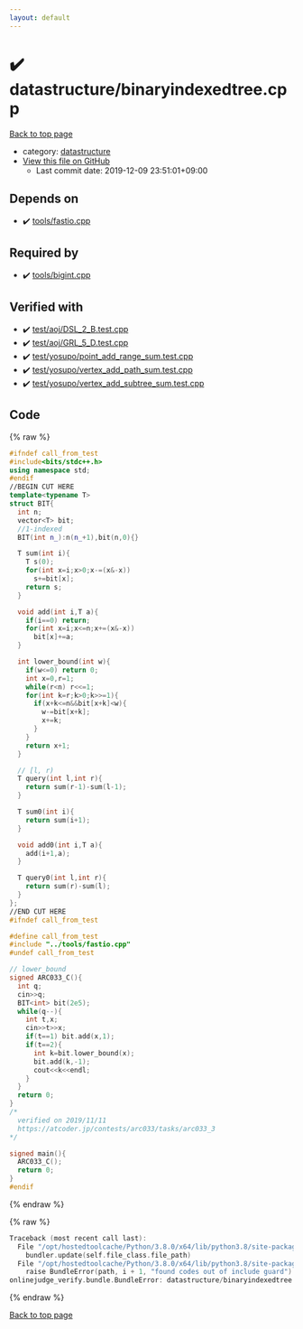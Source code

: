 ```yaml
---
layout: default
---
```


<!-- mathjax config similar to math.stackexchange -->
<script type="text/javascript" async
  src="https://cdnjs.cloudflare.com/ajax/libs/mathjax/2.7.5/MathJax.js?config=TeX-MML-AM_CHTML">
</script>
<script type="text/x-mathjax-config">
  MathJax.Hub.Config({
    TeX: { equationNumbers: { autoNumber: "AMS" }},
    tex2jax: {
      inlineMath: [ ['$','$'] ],
      processEscapes: true
    },
    "HTML-CSS": { matchFontHeight: false },
    displayAlign: "left",
    displayIndent: "2em"
  });
</script>

<script type="text/javascript" src="https://cdnjs.cloudflare.com/ajax/libs/jquery/3.4.1/jquery.min.js"></script>
<script src="https://cdn.jsdelivr.net/npm/jquery-balloon-js@1.1.2/jquery.balloon.min.js" integrity="sha256-ZEYs9VrgAeNuPvs15E39OsyOJaIkXEEt10fzxJ20+2I=" crossorigin="anonymous"></script>
<script type="text/javascript" src="../../assets/js/copy-button.js"></script>
<link rel="stylesheet" href="../../assets/css/copy-button.css" />


# :heavy_check_mark: datastructure/binaryindexedtree.cpp

<a href="../../index.html">Back to top page</a>

* category: <a href="../../index.html#8dc87745f885a4cc532acd7b15b8b5fe">datastructure</a>
* <a href="{{ site.github.repository_url }}/blob/master/datastructure/binaryindexedtree.cpp">View this file on GitHub</a>
    - Last commit date: 2019-12-09 23:51:01+09:00




## Depends on

* :heavy_check_mark: <a href="../tools/fastio.cpp.html">tools/fastio.cpp</a>


## Required by

* :heavy_check_mark: <a href="../tools/bigint.cpp.html">tools/bigint.cpp</a>


## Verified with

* :heavy_check_mark: <a href="../../verify/test/aoj/DSL_2_B.test.cpp.html">test/aoj/DSL_2_B.test.cpp</a>
* :heavy_check_mark: <a href="../../verify/test/aoj/GRL_5_D.test.cpp.html">test/aoj/GRL_5_D.test.cpp</a>
* :heavy_check_mark: <a href="../../verify/test/yosupo/point_add_range_sum.test.cpp.html">test/yosupo/point_add_range_sum.test.cpp</a>
* :heavy_check_mark: <a href="../../verify/test/yosupo/vertex_add_path_sum.test.cpp.html">test/yosupo/vertex_add_path_sum.test.cpp</a>
* :heavy_check_mark: <a href="../../verify/test/yosupo/vertex_add_subtree_sum.test.cpp.html">test/yosupo/vertex_add_subtree_sum.test.cpp</a>


## Code

<a id="unbundled"></a>
{% raw %}
```cpp
#ifndef call_from_test
#include<bits/stdc++.h>
using namespace std;
#endif
//BEGIN CUT HERE
template<typename T>
struct BIT{
  int n;
  vector<T> bit;
  //1-indexed
  BIT(int n_):n(n_+1),bit(n,0){}

  T sum(int i){
    T s(0);
    for(int x=i;x>0;x-=(x&-x))
      s+=bit[x];
    return s;
  }

  void add(int i,T a){
    if(i==0) return;
    for(int x=i;x<=n;x+=(x&-x))
      bit[x]+=a;
  }

  int lower_bound(int w){
    if(w<=0) return 0;
    int x=0,r=1;
    while(r<n) r<<=1;
    for(int k=r;k>0;k>>=1){
      if(x+k<=n&&bit[x+k]<w){
        w-=bit[x+k];
        x+=k;
      }
    }
    return x+1;
  }

  // [l, r)
  T query(int l,int r){
    return sum(r-1)-sum(l-1);
  }

  T sum0(int i){
    return sum(i+1);
  }

  void add0(int i,T a){
    add(i+1,a);
  }

  T query0(int l,int r){
    return sum(r)-sum(l);
  }
};
//END CUT HERE
#ifndef call_from_test

#define call_from_test
#include "../tools/fastio.cpp"
#undef call_from_test

// lower_bound
signed ARC033_C(){
  int q;
  cin>>q;
  BIT<int> bit(2e5);
  while(q--){
    int t,x;
    cin>>t>>x;
    if(t==1) bit.add(x,1);
    if(t==2){
      int k=bit.lower_bound(x);
      bit.add(k,-1);
      cout<<k<<endl;
    }
  }
  return 0;
}
/*
  verified on 2019/11/11
  https://atcoder.jp/contests/arc033/tasks/arc033_3
*/

signed main(){
  ARC033_C();
  return 0;
}
#endif

```
{% endraw %}

<a id="bundled"></a>
{% raw %}
```cpp
Traceback (most recent call last):
  File "/opt/hostedtoolcache/Python/3.8.0/x64/lib/python3.8/site-packages/onlinejudge_verify/docs.py", line 328, in write_contents
    bundler.update(self.file_class.file_path)
  File "/opt/hostedtoolcache/Python/3.8.0/x64/lib/python3.8/site-packages/onlinejudge_verify/bundle.py", line 123, in update
    raise BundleError(path, i + 1, "found codes out of include guard")
onlinejudge_verify.bundle.BundleError: datastructure/binaryindexedtree.cpp: line 5: found codes out of include guard

```
{% endraw %}

<a href="../../index.html">Back to top page</a>

